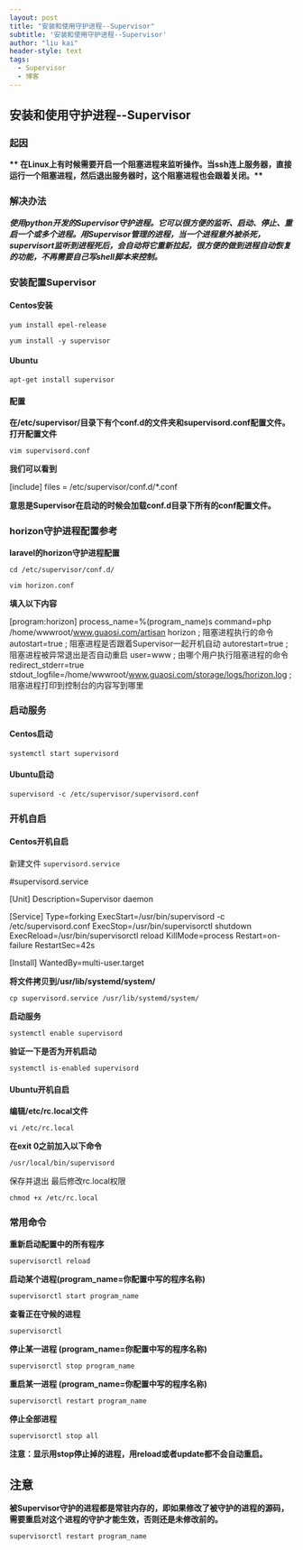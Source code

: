 ```yaml
---
layout: post
title: "安装和使用守护进程--Supervisor"
subtitle: '安装和使用守护进程--Supervisor'
author: "liu kai"
header-style: text
tags:
  - Supervisor
  - 博客
---
```


##  安装和使用守护进程--Supervisor

### 起因

__** 在Linux上有时候需要开启一个阻塞进程来监听操作。当ssh连上服务器，直接运行一个阻塞进程，然后退出服务器时，这个阻塞进程也会跟着关闭。**__

### 解决办法

_**使用python开发的Supervisor守护进程。它可以很方便的监听、启动、停止、重启一个或多个进程。用Supervisor管理的进程，当一个进程意外被杀死，supervisort监听到进程死后，会自动将它重新拉起，很方便的做到进程自动恢复的功能，不再需要自己写shell脚本来控制。**_

### 安装配置Supervisor

#### Centos安装

`yum install epel-release`

`yum install -y supervisor`

#### Ubuntu

`apt-get install supervisor`

#### 配置

**在/etc/supervisor/目录下有个conf.d的文件夹和supervisord.conf配置文件。打开配置文件**

`vim supervisord.conf`

**我们可以看到**

[include]
files = /etc/supervisor/conf.d/*.conf

**意思是Supervisor在启动的时候会加载conf.d目录下所有的conf配置文件。**

### horizon守护进程配置参考

**laravel的horizon守护进程配置**

`cd /etc/supervisor/conf.d/`

`vim horizon.conf`

**填入以下内容**

[program:horizon]
process_name=%(program_name)s
command=php /home/wwwroot/www.guaosi.com/artisan horizon ; 阻塞进程执行的命令
autostart=true ; 阻塞进程是否跟着Supervisor一起开机自动
autorestart=true ; 阻塞进程被异常退出是否自动重启
user=www ; 由哪个用户执行阻塞进程的命令
redirect_stderr=true
stdout_logfile=/home/wwwroot/www.guaosi.com/storage/logs/horizon.log ; 阻塞进程打印到控制台的内容写到哪里

### 启动服务

#### Centos启动

`systemctl start supervisord`

#### Ubuntu启动

`supervisord -c /etc/supervisor/supervisord.conf`

### 开机自启

#### Centos开机自启

新建文件 `supervisord.service`

#supervisord.service

[Unit] 
Description=Supervisor daemon

[Service] 
Type=forking 
ExecStart=/usr/bin/supervisord -c /etc/supervisord.conf 
ExecStop=/usr/bin/supervisorctl shutdown 
ExecReload=/usr/bin/supervisorctl reload 
KillMode=process 
Restart=on-failure 
RestartSec=42s

[Install] 
WantedBy=multi-user.target

**将文件拷贝到/usr/lib/systemd/system/**

`cp supervisord.service /usr/lib/systemd/system/`

**启动服务**

`systemctl enable supervisord`

**验证一下是否为开机启动**

`systemctl is-enabled supervisord`

#### Ubuntu开机自启

**编辑/etc/rc.local文件**

`vi /etc/rc.local`

**在exit 0之前加入以下命令**

`/usr/local/bin/supervisord`

保存并退出
最后修改rc.local权限

`chmod +x /etc/rc.local`

### 常用命令

**重新启动配置中的所有程序**

`supervisorctl reload`

**启动某个进程(program_name=你配置中写的程序名称)**

`supervisorctl start program_name`

**查看正在守候的进程**

`supervisorctl`

**停止某一进程 (program_name=你配置中写的程序名称)**

`supervisorctl stop program_name`

**重启某一进程 (program_name=你配置中写的程序名称)**

`supervisorctl restart program_name`

**停止全部进程**

`supervisorctl stop all`

**注意：显示用stop停止掉的进程，用reload或者update都不会自动重启。**


## 注意

**被Supervisor守护的进程都是常驻内存的，即如果修改了被守护的进程的源码，需要重启对这个进程的守护才能生效，否则还是未修改前的。**

`supervisorctl restart program_name`

